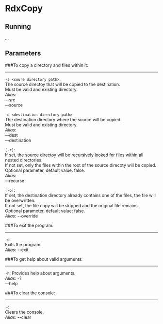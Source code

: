 # RdxCopy

## Running
...

## Parameters
###To copy a directory and files within it:  
 
----
```-s <soure directory path>```:   
The source directoy that will be copied to the destination.  
Must be valid and existing directory.  
*Alias*:  
--src  
--source  
  
```-d <destination directory path>```:  
The destination directory where the source will be copied.  
Must be valid and existing directory.  
*Alias*:  
--dest  
--destination  
  
```[-r]```:  
If set, the source directoy will be recursively looked for files within all nested directories.  
If not set, only the files within the root of the source direcoty will be copied.  
Optional parameter, default value: false.  
*Alias*:  
--recurse  
  
```[-o]```:  
If set, the destination directory already contains one of the files, the file will be overwritten.  
If not set, the file copy will be skipped and the original file remains.  
Optional parameter, default value: false.  
*Alias*:
--override  
  

###To exit the program:  
 
----
```-e```:  
Exits the program.  
*Alias*:
--exit  
  

###To get help about valid arguments:  
 
----
```-h```:
Provides help about arguments.  
*Alias*:
-?  
--help  
  

###To clear the console:  
 
----
```-c```:  
Clears the console.  
*Alias*:
--clear  